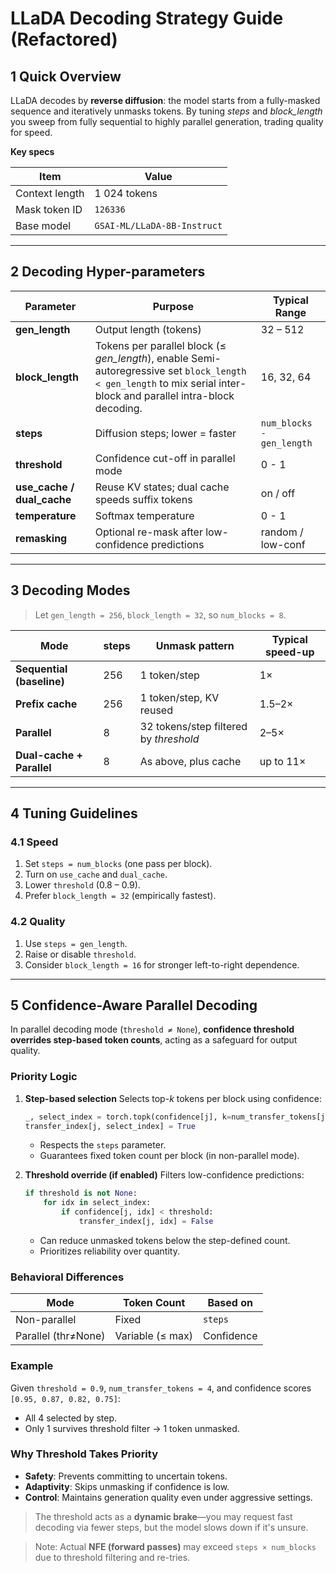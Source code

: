 # **LLaDA Decoding Strategy Guide (Refactored)**

## 1  Quick Overview

LLaDA decodes by **reverse diffusion**: the model starts from a fully-masked sequence and iteratively unmasks tokens.  By tuning *steps* and *block\_length* you sweep from fully sequential to highly parallel generation, trading quality for speed.

**Key specs**

| Item           | Value                       |
| -------------- | --------------------------- |
| Context length | 1 024 tokens                |
| Mask token ID  | `126336`                    |
| Base model     | `GSAI-ML/LLaDA-8B-Instruct` |

---

## 2  Decoding Hyper-parameters

| Parameter                    | Purpose                                           | Typical Range             |
| ---------------------------- | ------------------------------------------------- | ------------------------- |
| **gen\_length**              | Output length (tokens)                            | 32 – 512                  |
| **block\_length**            | Tokens per parallel block (≤ *gen\_length*), enable Semi-autoregressive set `block_length < gen_length` to mix serial inter-block and parallel intra-block decoding.      | 16, 32, 64                |
| **steps**                    | Diffusion steps; lower = faster                   | `num_blocks - gen_length` |
| **threshold**                | Confidence cut-off in parallel mode               | 0 - 1                     |
| **use\_cache / dual\_cache** | Reuse KV states; dual cache speeds suffix tokens  | on / off                  |
| **temperature**              | Softmax temperature                               | 0 - 1                     |
| **remasking**                | Optional re-mask after low-confidence predictions | random / low-conf         |

---

## 3  Decoding Modes

> Let `gen_length = 256`, `block_length = 32`, so `num_blocks = 8`.

| Mode                      | steps | Unmask pattern                         | Typical speed-up |
| ------------------------- | ----- | -------------------------------------- | ---------------- |
| **Sequential (baseline)** | 256   | 1 token/step                           | 1×               |
| **Prefix cache**          | 256   | 1 token/step, KV reused                | 1.5–2×           |
| **Parallel**              | 8     | 32 tokens/step filtered by *threshold* | 2–5×             |
| **Dual-cache + Parallel** | 8     | As above, plus cache                   | up to 11×        |

---

## 4  Tuning Guidelines

### 4.1  Speed

1. Set `steps = num_blocks` (one pass per block).
2. Turn on `use_cache` and `dual_cache`.
3. Lower `threshold` (0.8 – 0.9).
4. Prefer `block_length = 32` (empirically fastest).

### 4.2  Quality

1. Use `steps = gen_length`.
2. Raise or disable `threshold`.
3. Consider `block_length = 16` for stronger left-to-right dependence.

---

## 5  Confidence-Aware Parallel Decoding

In parallel decoding mode (`threshold ≠ None`), **confidence threshold overrides step-based token counts**, acting as a safeguard for output quality.

### Priority Logic

1. **Step-based selection**
   Selects top-*k* tokens per block using confidence:

   ```python
   _, select_index = torch.topk(confidence[j], k=num_transfer_tokens[j])
   transfer_index[j, select_index] = True
   ```

   * Respects the `steps` parameter.
   * Guarantees fixed token count per block (in non-parallel mode).

2. **Threshold override (if enabled)**
   Filters low-confidence predictions:

   ```python
   if threshold is not None:
       for idx in select_index:
           if confidence[j, idx] < threshold:
               transfer_index[j, idx] = False
   ```

   * Can reduce unmasked tokens below the step-defined count.
   * Prioritizes reliability over quantity.

### Behavioral Differences

| Mode                | Token Count      | Based on   |
| ------------------- | ---------------- | ---------- |
| Non-parallel        | Fixed            | `steps`    |
| Parallel (thr≠None) | Variable (≤ max) | Confidence |

### Example

Given `threshold = 0.9`, `num_transfer_tokens = 4`, and confidence scores `[0.95, 0.87, 0.82, 0.75]`:

* All 4 selected by step.
* Only 1 survives threshold filter → 1 token unmasked.

### Why Threshold Takes Priority

* **Safety**: Prevents committing to uncertain tokens.
* **Adaptivity**: Skips unmasking if confidence is low.
* **Control**: Maintains generation quality even under aggressive settings.

> The threshold acts as a **dynamic brake**—you may request fast decoding via fewer steps, but the model slows down if it's unsure.

> Note: Actual **NFE (forward passes)** may exceed `steps × num_blocks` due to threshold filtering and re-tries.